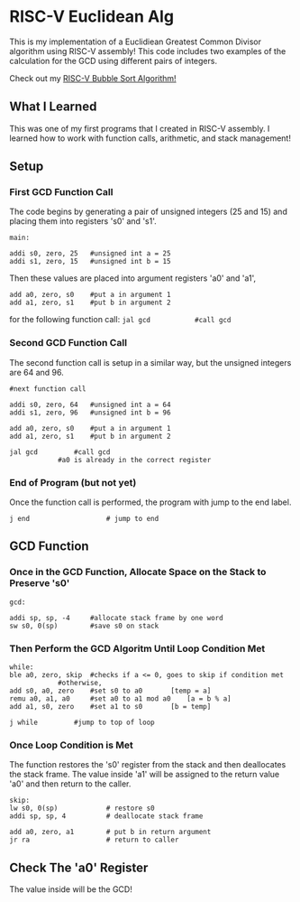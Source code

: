 # RISC-V Euclidean Alg
This is my implementation of a Euclidiean Greatest Common Divisor algorithm using RISC-V assembly! This code includes two examples of the calculation for the GCD using different pairs of integers.

Check out my [RISC-V Bubble Sort Algorithm!](https://github.com/8bitFrog/RISC-V-Bubble-Sort)

## What I Learned
This was one of my first programs that I created in RISC-V assembly. I learned how to work with function calls, arithmetic, and stack management!

## Setup
### First GCD Function Call
The code begins by generating a pair of unsigned integers (25 and 15) and placing them into registers 's0' and 's1'. 

```
main:

addi s0, zero, 25	#unsigned int a = 25
addi s1, zero, 15	#unsigned int b = 15
```
Then these values are placed into argument registers 'a0' and 'a1', 

```
add a0, zero, s0	#put a in argument 1
add a1, zero, s1	#put b in argument 2
```

for the following function call: `jal gcd			#call gcd`

### Second GCD Function Call
The second function call is setup in a similar way, but the unsigned integers are 64 and 96.

```
#next function call

addi s0, zero, 64	#unsigned int a = 64
addi s1, zero, 96	#unsigned int b = 96
	
add a0, zero, s0	#put a in argument 1
add a1, zero, s1	#put b in argument 2

jal gcd			#call gcd
			#a0 is already in the correct register
```

### End of Program (but not yet)
Once the function call is performed, the program with jump to the end label.
```
j end                   # jump to end
```

## GCD Function
### Once in the GCD Function, Allocate Space on the Stack to Preserve 's0'

```
gcd:

addi sp, sp, -4		#allocate stack frame by one word
sw s0, 0(sp)		#save s0 on stack
```
### Then Perform the GCD Algoritm Until Loop Condition Met

```
while:
ble a0, zero, skip	#checks if a <= 0, goes to skip if condition met
			#otherwise,
add s0, a0, zero	#set s0 to a0 		[temp = a]
remu a0, a1, a0		#set a0 to a1 mod a0 	[a = b % a]
add a1, s0, zero	#set a1 to s0		[b = temp]

j while			#jump to top of loop

```
### Once Loop Condition is Met
The function restores the 's0' register from the stack and then deallocates the stack frame. The value inside 'a1' will be assigned to the return value 'a0' and then return to the caller.

```
skip:
lw s0, 0(sp)            # restore s0
addi sp, sp, 4          # deallocate stack frame

add a0, zero, a1        # put b in return argument
jr ra                   # return to caller
```

## Check The 'a0' Register
The value inside will be the GCD!
